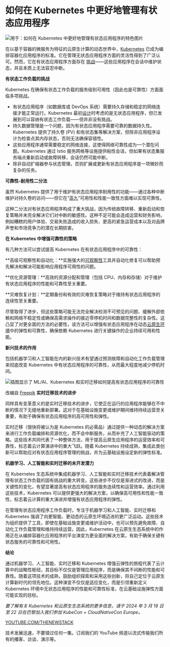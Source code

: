 # 如何在 Kubernetes 中更好地管理有状态应用程序

![用于：如何在 Kubernetes 中更好地管理有状态应用程序的特色图片](https://cdn.thenewstack.io/media/2024/02/07f20e60-improve-stateful-apps-reliability-kubernetes-1024x576.jpg)

在以基于容器的微服务为特征的云原生计算的动态世界中，[Kubernetes](https://roadmap.sh/kubernetes) 已成为编排容器化应用程序的标准。它在管理无状态应用程序方面的灵活性得到了广泛认可。然而，它在有状态应用程序方面存在 [挑战](https://thenewstack.io/stateful-workloads-on-kubernetes-are-a-thing-but-there-is-a-twist/)——这些应用程序在会话中维护状态，并且本质上无法容忍中断。

**有状态工作负载的挑战**

Kubernetes 在确保有状态工作负载的服务级别可用性（因此也是可靠性）方面面临多项挑战。

- 有状态应用程序（如数据库或 DevOps 系统）需要持久存储和稳定的网络连接才能正常运行。Kubernetes 最初[设计](https://thenewstack.io/the-growth-of-state-in-kubernetes/)时考虑的是无状态应用程序，但已发展到可以容纳有状态工作负载——但并非没有挑战。
- 持久数据管理是一个问题，因为有状态应用程序需要可靠的数据持久性。Kubernetes 提供了持久卷 (PV) 和有状态集等解决方案，但除非应用程序设计为检查点其内存状态，否则无法确保容错性。
- 这些应用程序通常需要稳定的网络连接，这使得网络可靠性成为一个潜在问题。Kubernetes 通过 Istio 服务网格等设施提供粘性会话，但如果有状态集服务端点重新启动或故障转移，会话仍然可能中断。
- 除非自动扩缩器参与状态管理，否则扩展或更新有状态应用程序是一项微妙而复杂的任务。

**可靠性-耐用性二分法**

虽然 Kubernetes 提供了用于维护有状态应用程序耐用性的功能——通过各种中断维护对持久卷的访问——但它在“[高九](https://thenewstack.io/qa-how-enterprisedb-brings-five-nines-to-postgresql/)”可用性和性能一致性方面难以实现可靠性。

这种二分法对有状态应用程序构成了重大挑战，因为传统故障转移、重新启动和恢复策略并未完全解决它们对中断的敏感性。这种不足可能会造成运营和财务影响，例如糟糕的用户体验、交易失败造成的收入损失、更高的紧急运营成本以及对品牌声誉和市场竞争力的潜在长期损害。

**在 Kubernetes 中增强可靠性的策略**

有几种方法可以尝试提高 Kubernetes 在有状态应用程序中的可靠性：

**高级可观察性和自动化：**实施强大的[可观察性](https://thenewstack.io/observability/)工具并自动化修复可以帮助预先解决和解决可能影响应用程序可用性的问题。

**优化资源管理：**高效的资源分配和管理（包括 CPU、内存和存储）对于维护有状态应用程序的性能和可靠性至关重要。

**灾难恢复计划：**定期备份和有效的灾难恢复策略对于维持有状态应用程序的连续性至关重要。

尽管取得了进步，但这些策略可能无法完全解决检测不可预见的问题、缓解外部依赖和网络不稳定性或确保高需求操作的接近零停机时间和数据完整性的复杂性。这凸显了对更全面的方法的必要性，该方法可以增强有状态应用程序在动态[云原生环境](https://thenewstack.io/cloud-native/)中的弹性和可靠性，确保依赖 Kubernetes 进行关键操作的企业持续可用和性能。

**新兴技术的作用**

包括机器学习和人工智能在内的新兴技术有望通过预测故障和自动化工作负载管理来彻底改变 Kubernetes 中有状态应用程序的可靠性，从而最大程度地减少停机时间。

![插图显示了 ML/AI、Kubernetes 和实时迁移如何提高有状态应用程序的可靠性](https://cdn.thenewstack.io/media/2024/02/d838fc0b-reliability-stateful-apps.png)

改编自
[Freepik](https://www.freepik.com/free-vector/business-characters-sharing-information_1189634.htm)
**实时迁移技术的进步**

同样具有变革意义的是实时迁移技术的进步，它使正在运行的应用程序能够在不中断的情况下无缝地重新部署。这对于在基础设施变更或维护期间维持持续运营至关重要，有助于确保有状态应用程序的高可用性和弹性。

实时迁移（很快将被认为是 Kubernetes 的必需品）通过提供一种动态的解决方案来进行工作负载编排和资源优化，而不会中断服务，从而补充了人工智能驱动的策略。这些技术共同代表了一种整体方法，用于提高云原生应用程序的运营效率和可靠性，标志着云计算演进中的重大飞跃。随着 Kubernetes 持续成熟，集成此类创新可以帮助应对有状态应用程序管理的挑战，并为云基础设施设定新的弹性标准。

**机器学习、人工智能和实时迁移的未开发潜力**

在 Kubernetes 生态系统中集成机器学习、人工智能和实时迁移技术代表着解决管理有状态工作负载的固有挑战的重大转变。这些进步不仅仅是渐进式的改进，而是关键性的变化，有望显著提高有状态应用程序的服务连续性和运营效率。通过利用这些技术，Kubernetes 可以提供更强大的解决方案，以确保高可用性和性能一致性，标志着云计算的重大演进并增强有状态应用程序的弹性。

在管理有状态应用程序工作负载时，专注于机器学习和人工智能、实时迁移和 Kubernetes 强调了向更智能、更动态的云原生环境迈进的更广泛运动。这些技术为组织提供了工具，即使在基础设施变更或维护活动中，也可以预先避免故障、自动化工作负载管理和维持持续运营。因此，Kubernetes 在云原生生态系统中的作用正在从编排容器化应用程序的平台演变为更全面的解决方案，有助于确保关键有状态服务的可靠性和可用性。

**结论**

通过机器学习、人工智能、实时迁移和 Kubernetes 增强云弹性的旅程代表了云计算中的战略性枢纽，其目标不仅仅是管理应用程序，而是确保其不间断的性能和可靠性。随着这项技术的成熟，鼓励组织探索和采用这些创新，将自己定位于云原生计算新时代的领先地位。这种演变不仅仅是适应变化，而是引领重新定义 Kubernetes 环境中无状态应用程序的性能和可靠性标准，在云基础设施弹性方面可能实现的目标。

*要了解有关 Kubernetes 和云原生生态系统的更多信息，请于 2024 年 3 月 19 日至 22 日在巴黎加入我们参加 KubeCon + CloudNativeCon Europe。*

[YOUTUBE.COM/THENEWSTACK](https://youtube.com/thenewstack?sub_confirmation=1)

技术发展迅速，不要错过任何一集。订阅我们的 YouTube 频道以流式传输我们所有的播客、访谈、演示等。